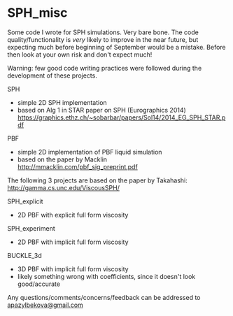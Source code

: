 # SPH_misc

Some code I wrote for SPH simulations. Very bare bone. 
The code quality/functionality is _very_ likely to improve in the near future, but expecting much before beginning of September would be a mistake. Before then look at your own risk and don't expect much!

Warning: few good code writing practices were followed during the development of these projects.

SPH 
- simple 2D SPH implementation 
- based on Alg 1 in STAR paper on SPH (Eurographics 2014)
https://graphics.ethz.ch/~sobarbar/papers/Sol14/2014_EG_SPH_STAR.pdf

PBF 
- simple 2D implementation of PBF liquid simulation
- based on the paper by Macklin
http://mmacklin.com/pbf_sig_preprint.pdf

The following 3 projects are based on the paper by Takahashi:
http://gamma.cs.unc.edu/ViscousSPH/

SPH_explicit
- 2D PBF with explicit full form viscosity 

SPH_experiment
- 2D PBF with implicit full form viscosity 

BUCKLE_3d 
- 3D PBF with implicit full form viscosity 
- likely something wrong with coefficients, since it doesn't look good/accurate

Any questions/comments/concerns/feedback can be addressed to apazylbekova@gmail.com
